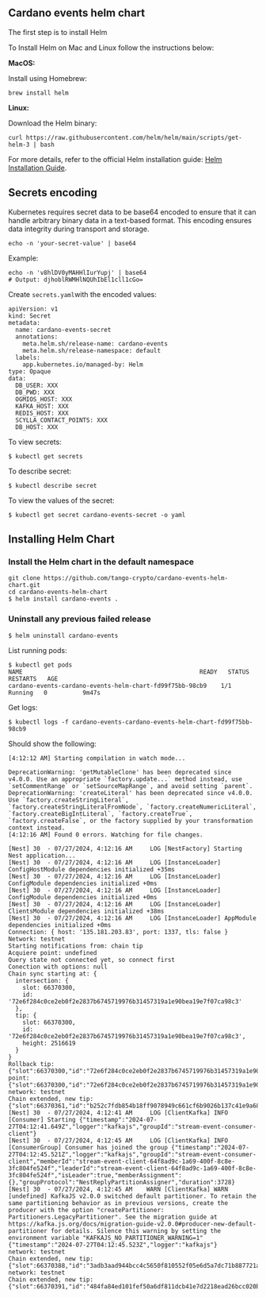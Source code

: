 ## Cardano events helm chart

The first step is to install Helm 

To Install Helm on Mac and Linux follow the instructions below:

**MacOS:**

Install using Homebrew:
```
brew install helm
```
**Linux:**

Download the Helm binary:
```
curl https://raw.githubusercontent.com/helm/helm/main/scripts/get-helm-3 | bash
```
For more details, refer to the official Helm installation guide: <a href="https://helm.sh/docs/intro/install/" target="_blank">Helm Installation Guide</a>.


## Secrets encoding
Kubernetes requires secret data to be base64 encoded to ensure that it can handle arbitrary binary data in a text-based format. This encoding ensures data integrity during transport and storage.

```
echo -n 'your-secret-value' | base64
```

Example:
```
echo -n 'v8hlDV0yMAHHlIurYupj' | base64
# Output: djhoblRWMHlNQUhIbEl1cll1cGo=
```

Create `secrets.yaml`with the encoded values:
```
apiVersion: v1
kind: Secret
metadata:
  name: cardano-events-secret
  annotations:
    meta.helm.sh/release-name: cardano-events
    meta.helm.sh/release-namespace: default
  labels:
    app.kubernetes.io/managed-by: Helm
type: Opaque
data:
  DB_USER: XXX
  DB_PWD: XXX
  OGMIOS_HOST: XXX
  KAFKA_HOST: XXX
  REDIS_HOST: XXX
  SCYLLA_CONTACT_POINTS: XXX
  DB_HOST: XXX
```
To view secrets:   
```
$ kubectl get secrets
```
    
To describe secret:
```
$ kubectl describe secret
```
    
To view the values of the secret:
``` 
$ kubectl get secret cardano-events-secret -o yaml
```

## Installing Helm Chart

### Install the Helm chart in the default namespace
```
git clone https://github.com/tango-crypto/cardano-events-helm-chart.git
cd cardano-events-helm-chart
$ helm install cardano-events .
``````

### Uninstall any previous failed release
```
$ helm uninstall cardano-events
```

List running pods:
``````
$ kubectl get pods
NAME                                                  READY   STATUS    RESTARTS   AGE
cardano-events-cardano-events-helm-chart-fd99f75bb-98cb9    1/1     Running   0          9m47s
``````

Get logs:
```
$ kubectl logs -f cardano-events-cardano-events-helm-chart-fd99f75bb-98cb9 
```
Should show the following: 
```
[4:12:12 AM] Starting compilation in watch mode...

DeprecationWarning: 'getMutableClone' has been deprecated since v4.0.0. Use an appropriate `factory.update...` method instead, use `setCommentRange` or `setSourceMapRange`, and avoid setting `parent`.
DeprecationWarning: 'createLiteral' has been deprecated since v4.0.0. Use `factory.createStringLiteral`, `factory.createStringLiteralFromNode`, `factory.createNumericLiteral`, `factory.createBigIntLiteral`, `factory.createTrue`, `factory.createFalse`, or the factory supplied by your transformation context instead.
[4:12:16 AM] Found 0 errors. Watching for file changes.

[Nest] 30  - 07/27/2024, 4:12:16 AM     LOG [NestFactory] Starting Nest application...
[Nest] 30  - 07/27/2024, 4:12:16 AM     LOG [InstanceLoader] ConfigHostModule dependencies initialized +35ms
[Nest] 30  - 07/27/2024, 4:12:16 AM     LOG [InstanceLoader] ConfigModule dependencies initialized +0ms
[Nest] 30  - 07/27/2024, 4:12:16 AM     LOG [InstanceLoader] ConfigModule dependencies initialized +0ms
[Nest] 30  - 07/27/2024, 4:12:16 AM     LOG [InstanceLoader] ClientsModule dependencies initialized +38ms
[Nest] 30  - 07/27/2024, 4:12:16 AM     LOG [InstanceLoader] AppModule dependencies initialized +0ms
Connection: { host: '135.181.203.83', port: 1337, tls: false }
Network: testnet
Starting notifications from: chain tip
Acquiere point: undefined
Query state not connected yet, so connect first
Conection with options: null
Chain sync starting at: {
  intersection: {
    slot: 66370300,
    id: '72e6f284c0ce2eb0f2e2837b6745719976b31457319a1e90bea19e7f07ca98c3'
  },
  tip: {
    slot: 66370300,
    id: '72e6f284c0ce2eb0f2e2837b6745719976b31457319a1e90bea19e7f07ca98c3',
    height: 2516619
  }
}
Rollback tip: {"slot":66370300,"id":"72e6f284c0ce2eb0f2e2837b6745719976b31457319a1e90bea19e7f07ca98c3","height":2516619}, point: {"slot":66370300,"id":"72e6f284c0ce2eb0f2e2837b6745719976b31457319a1e90bea19e7f07ca98c3"}
network: testnet
Chain extended, new tip: {"slot":66370361,"id":"b252c7fdb854b18ff9078949c661cf6b9026b137c41e9a6885105bf419e847b3","height":2516620}
[Nest] 30  - 07/27/2024, 4:12:41 AM     LOG [ClientKafka] INFO [Consumer] Starting {"timestamp":"2024-07-27T04:12:41.649Z","logger":"kafkajs","groupId":"stream-event-consumer-client"}
[Nest] 30  - 07/27/2024, 4:12:45 AM     LOG [ClientKafka] INFO [ConsumerGroup] Consumer has joined the group {"timestamp":"2024-07-27T04:12:45.521Z","logger":"kafkajs","groupId":"stream-event-consumer-client","memberId":"stream-event-client-64f8ad9c-1a69-400f-8c8e-3fc804fe524f","leaderId":"stream-event-client-64f8ad9c-1a69-400f-8c8e-3fc804fe524f","isLeader":true,"memberAssignment":{},"groupProtocol":"NestReplyPartitionAssigner","duration":3728}
[Nest] 30  - 07/27/2024, 4:12:45 AM    WARN [ClientKafka] WARN [undefined] KafkaJS v2.0.0 switched default partitioner. To retain the same partitioning behavior as in previous versions, create the producer with the option "createPartitioner: Partitioners.LegacyPartitioner". See the migration guide at https://kafka.js.org/docs/migration-guide-v2.0.0#producer-new-default-partitioner for details. Silence this warning by setting the environment variable "KAFKAJS_NO_PARTITIONER_WARNING=1" {"timestamp":"2024-07-27T04:12:45.523Z","logger":"kafkajs"}
network: testnet
Chain extended, new tip: {"slot":66370388,"id":"3adb3aad944bcc4c5650f810552f05e6d5a7dc71b887721a21fbed9984ec5467","height":2516621}
network: testnet
Chain extended, new tip: {"slot":66370391,"id":"484fa84ed101fef50a6df811dcb41e7d2218ead26bcc020ba31599ca59bb13bc","height":2516622}
```
